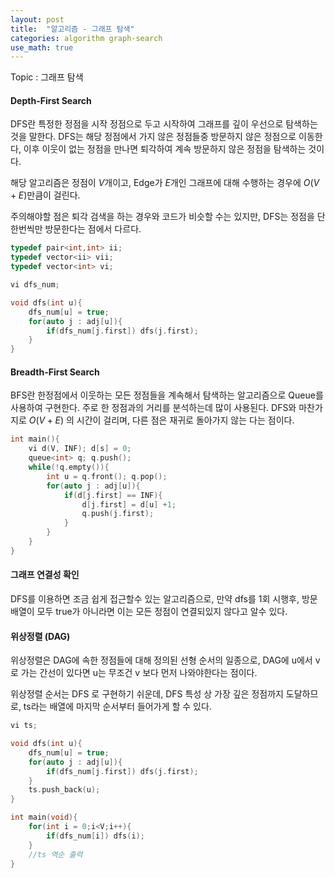 ```yaml
---
layout: post
title:  "알고리즘 - 그래프 탐색"
categories: algorithm graph-search
use_math: true
---
```


Topic : 그래프 탐색

#### Depth-First Search

DFS란 특정한 정점을 시작 정점으로 두고 시작하여 그래프를 깊이 우선으로 탐색하는 것을 말한다.
DFS는 해당 정점에서 가지 않은 정점들중 방문하지 않은 정점으로 이동한다, 이후 이웃이 없는 정점을 만나면 퇴각하여 계속 방문하지 않은 정점을 탐색하는 것이다.

해당 알고리즘은 정점이 $V$개이고, Edge가 $E$개인 그래프에 대해 수행하는 경우에 $O(V+E)$만큼이 걸린다.

주의해야할 점은 퇴각 검색을 하는 경우와 코드가 비슷할 수는 있지만, DFS는 정점을 단 한번씩만 방문한다는 점에서 다르다.

```cpp
typedef pair<int,int> ii;
typedef vector<ii> vii;
typedef vector<int> vi;

vi dfs_num;

void dfs(int u){
    dfs_num[u] = true;
    for(auto j : adj[u]){
        if(dfs_num[j.first]) dfs(j.first);
    }
}
```


#### Breadth-First Search

BFS란 한정점에서 이웃하는 모든 정점들을 계속해서 탐색하는 알고리즘으로 Queue를 사용하여 구현한다.
주로 한 정점과의 거리를 분석하는데 많이 사용된다.
DFS와 마찬가지로 $O(V+E)$ 의 시간이 걸리며, 다른 점은 재귀로 돌아가지 않는 다는 점이다.

```cpp
int main(){
    vi d(V, INF); d[s] = 0;
    queue<int> q; q.push();
    while(!q.empty()){
        int u = q.front(); q.pop();
        for(auto j : adj[u]){
            if(d[j.first] == INF){
                d[j.first] = d[u] +1;
                q.push(j.first);
            }
        }
    }
}
```

#### 그래프 연결성 확인

DFS를 이용하면 조금 쉽게 접근할수 있는 알고리즘으로, 만약 dfs를 1회 시행후, 방문 배열이 모두 true가 아니라면 이는 모든 정점이 연결되있지 않다고 알수 있다.

#### 위상정렬 (DAG)

위상정렬은 DAG에 속한 정점들에 대해 정의된 선형 순서의 일종으로, DAG에 u에서 v로 가는 간선이 있다면 u는 무조건 v 보다 먼저 나와야한다는 점이다.

위상정렬 순서는 DFS 로 구현하기 쉬운데, DFS 특성 상 가장 깊은 정점까지 도달하므로, ts라는 배열에 마지막 순서부터 들어가게 할 수 있다.

~~~cpp
vi ts;

void dfs(int u){
    dfs_num[u] = true;
    for(auto j : adj[u]){
        if(dfs_num[j.first]) dfs(j.first);
    }
    ts.push_back(u);
}

int main(void){
    for(int i = 0;i<V;i++){
        if(dfs_num[i]) dfs(i);
    }
    //ts 역순 출력
}
~~~
